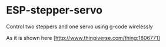 # ESP-stepper-servo
Control two steppers and one servo using g-code wirelessly

As it is shown here [http://www.thingiverse.com/thing:1806771]

